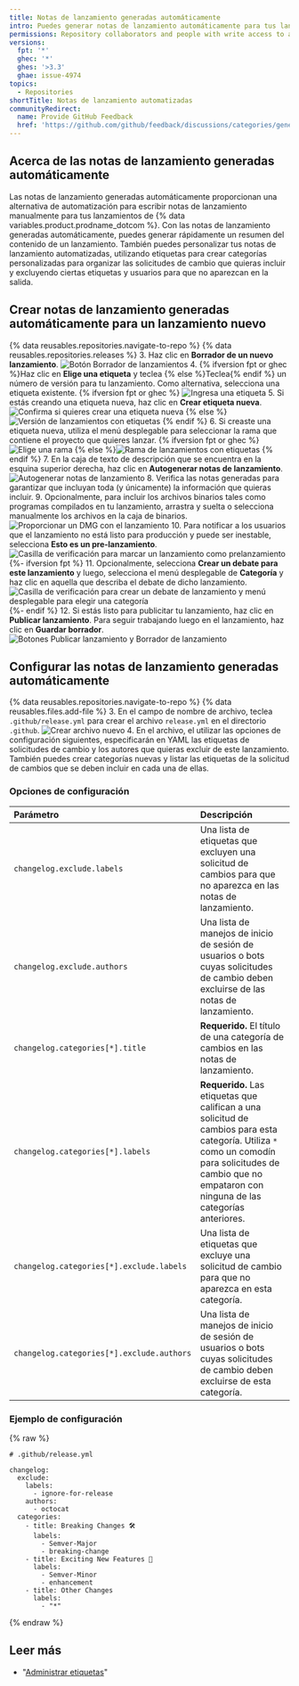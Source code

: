 ```yaml
---
title: Notas de lanzamiento generadas automáticamente
intro: Puedes generar notas de lanzamiento automáticamente para tus lanzamientos de GitHub
permissions: Repository collaborators and people with write access to a repository can generate and customize automated release notes for a release.
versions:
  fpt: '*'
  ghec: '*'
  ghes: '>3.3'
  ghae: issue-4974
topics:
  - Repositories
shortTitle: Notas de lanzamiento automatizadas
communityRedirect:
  name: Provide GitHub Feedback
  href: 'https://github.com/github/feedback/discussions/categories/general-feedback'
---
```


## Acerca de las notas de lanzamiento generadas automáticamente

Las notas de lanzamiento generadas automáticamente proporcionan una alternativa de automatización para escribir notas de lanzamiento manualmente para tus lanzamientos de {% data variables.product.prodname_dotcom %}. Con las notas de lanzamiento generadas automáticamente, puedes generar rápidamente un resumen del contenido de un lanzamiento. También puedes personalizar tus notas de lanzamiento automatizadas, utilizando etiquetas para crear categorías personalizadas para organizar las solicitudes de cambio que quieras incluir y excluyendo ciertas etiquetas y usuarios para que no aparezcan en la salida.

## Crear notas de lanzamiento generadas automáticamente para un lanzamiento nuevo

{% data reusables.repositories.navigate-to-repo %}
{% data reusables.repositories.releases %}
3. Haz clic en **Borrador de un nuevo lanzamiento**. ![Botón Borrador de lanzamientos](/assets/images/help/releases/draft_release_button.png)
4. {% ifversion fpt or ghec %}Haz clic en **Elige una etiqueta** y teclea {% else %}Teclea{% endif %} un número de versión para tu lanzamiento. Como alternativa, selecciona una etiqueta existente.
  {% ifversion fpt or ghec %}
  ![Ingresa una etiqueta](/assets/images/help/releases/releases-tag-create.png)
5. Si estás creando una etiqueta nueva, haz clic en **Crear etiqueta nueva**. ![Confirma si quieres crear una etiqueta nueva](/assets/images/help/releases/releases-tag-create-confirm.png)
  {% else %}
  ![Versión de lanzamientos con etiquetas](/assets/images/enterprise/releases/releases-tag-version.png)
{% endif %}
6. Si creaste una etiqueta nueva, utiliza el menú desplegable para seleccionar la rama que contiene el proyecto que quieres lanzar.
  {% ifversion fpt or ghec %}![Elige una rama](/assets/images/help/releases/releases-choose-branch.png)
  {% else %}![Rama de lanzamientos con etiquetas](/assets/images/enterprise/releases/releases-tag-branch.png)
  {% endif %}
7. En la caja de texto de descripción que se encuentra en la esquina superior derecha, haz clic en **Autogenerar notas de lanzamiento**. ![Autogenerar notas de lanzamiento](/assets/images/help/releases/auto-generate-release-notes.png)
8. Verifica las notas generadas para garantizar que incluyan toda (y únicamente) la información que quieras incluir.
9. Opcionalmente, para incluir los archivos binarios tales como programas compilados en tu lanzamiento, arrastra y suelta o selecciona manualmente los archivos en la caja de binarios. ![Proporcionar un DMG con el lanzamiento](/assets/images/help/releases/releases_adding_binary.gif)
10. Para notificar a los usuarios que el lanzamiento no está listo para producción y puede ser inestable, selecciona **Esto es un pre-lanzamiento**. ![Casilla de verificación para marcar un lanzamiento como prelanzamiento](/assets/images/help/releases/prerelease_checkbox.png)
{%- ifversion fpt %}
11. Opcionalmente, selecciona **Crear un debate para este lanzamiento** y luego, selecciona el menú desplegable de **Categoría** y haz clic en aquella que describa el debate de dicho lanzamiento. ![Casilla de verificación para crear un debate de lanzamiento y menú desplegable para elegir una categoría](/assets/images/help/releases/create-release-discussion.png)
{%- endif %}
12. Si estás listo para publicitar tu lanzamiento, haz clic en **Publicar lanzamiento**. Para seguir trabajando luego en el lanzamiento, haz clic en **Guardar borrador**. ![Botones Publicar lanzamiento y Borrador de lanzamiento](/assets/images/help/releases/release_buttons.png)


## Configurar las notas de lanzamiento generadas automáticamente

{% data reusables.repositories.navigate-to-repo %}
{% data reusables.files.add-file %}
3. En el campo de nombre de archivo, teclea `.github/release.yml` para crear el archivo `release.yml` en el directorio `.github`. ![Crear archivo nuevo](/assets/images/help/releases/release-yml.png)
4. En el archivo, el utilizar las opciones de configuración siguientes, especificarán en YAML las etiquetas de solicitudes de cambio y los autores que quieras excluir de este lanzamiento. También puedes crear categorías nuevas y listar las etiquetas de la solicitud de cambios que se deben incluir en cada una de ellas.

### Opciones de configuración

| Parámetro                                 | Descripción                                                                                                                                                                                                  |
|:----------------------------------------- |:------------------------------------------------------------------------------------------------------------------------------------------------------------------------------------------------------------ |
| `changelog.exclude.labels`                | Una lista de etiquetas que excluyen una solicitud de cambios para que no aparezca en las notas de lanzamiento.                                                                                               |
| `changelog.exclude.authors`               | Una lista de manejos de inicio de sesión de usuarios o bots cuyas solicitudes de cambio deben excluirse de las notas de lanzamiento.                                                                         |
| `changelog.categories[*].title`           | **Requerido.** El título de una categoría de cambios en las notas de lanzamiento.                                                                                                                            |
| `changelog.categories[*].labels`          | **Requerido.** Las etiquetas que califican a una solicitud de cambios para esta categoría. Utiliza `*` como un comodín para solicitudes de cambio que no empataron con ninguna de las categorías anteriores. |
| `changelog.categories[*].exclude.labels`  | Una lista de etiquetas que excluye una solicitud de cambio para que no aparezca en esta categoría.                                                                                                           |
| `changelog.categories[*].exclude.authors` | Una lista de manejos de inicio de sesión de usuarios o bots cuyas solicitudes de cambio deben excluirse de esta categoría.                                                                                   |

### Ejemplo de configuración

{% raw %}
```yaml{:copy}
# .github/release.yml

changelog:
  exclude:
    labels:
      - ignore-for-release
    authors:
      - octocat
  categories:
    - title: Breaking Changes 🛠
      labels:
        - Semver-Major
        - breaking-change
    - title: Exciting New Features 🎉
      labels:
        - Semver-Minor
        - enhancement
    - title: Other Changes
      labels:
        - "*"
```
{% endraw %}

## Leer más

- "[Administrar etiquetas](/issues/using-labels-and-milestones-to-track-work/managing-labels)" 
